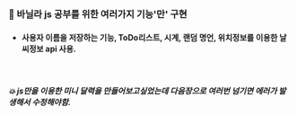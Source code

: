 ### 🚩 바닐라 js 공부를 위한 여러가지 기능'만' 구현
+ #### 사용자 이름을 저장하는 기능, ToDo리스트, 시계, 랜덤 명언, 위치정보를 이용한 날씨정보 api 사용.
<br>

##### 💥  js만을 이용한 미니 달력을 만들어보고싶었는데 다음장으로 여러번 넘기면 에러가 발생해서 수정해야함.
